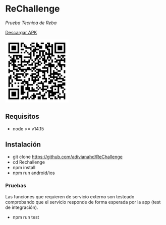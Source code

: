 # ReChallenge

_Prueba Tecnica de Reba_

[Descargar APK](https://github.com/adivianahd/ReChallenge/blob/main/re-challenge.apk?raw=true)

<img src="./qr-code.png" width="200" height="200" />

## Requisitos

- node >= v14.15

## Instalación

- git clone https://github.com/adivianahd/ReChallenge
- cd Rechallenge
- npm install
- npm run android/ios

### Pruebas

Las funciones que requieren de servicio externo son testeado comprobando que el servicio responde de forma esperada por la app (test de integración).

- npm run test
